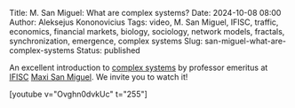 Title: M. San Miguel: What are complex systems?
Date: 2024-10-08 08:00
Author: Aleksejus Kononovicius
Tags: video, M. San Miguel, IFISC, traffic, economics, financial markets, biology, sociology, network models, fractals, synchronization, emergence, complex systems
Slug: san-miguel-what-are-complex-systems
Status: published

An excellent introduction to [complex systems](/tag/complex-systems/) by
professor emeritus at [IFISC](https://ifisc.uib-csic.es/en/) [Maxi San
Miguel](https://ifisc.uib-csic.es/en/people/maxi-san-miguel/). We invite you
to watch it!

[youtube v="Ovghn0dvkUc" t="255"]

